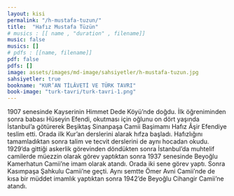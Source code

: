 ```yaml
---
layout: kisi
permalink: "/h-mustafa-tuzun/"
title:  "Hafız Mustafa Tüzün"
# musics : [[ name , "duration" , filename]]
music: false
musics: []
# pdfs : [[name, filename]]
pdf: false
pdfs: []
image: assets/images/md-image/sahsiyetler/h-mustafa-tuzun.jpg
sahsiyetler: true
bookname: "KUR’AN TİLÂVETİ VE TÜRK TAVRI"
book-image: "turk-tavri/turk-tavri-1.png"
---
```


1907 senesinde Kayserinin Himmet Dede Köyü’nde doğdu. İlk öğreniminden sonra babası Hüseyin Efendi, okutması için oğlunu on dört yaşında İstanbul’a götürerek Beşiktaş Sinanpaşa Camii Başimamı Hafız Âşir Efendiye teslim etti. Orada ilk Kur’an derslerini alarak hıfza başladı. Hafızlığını tamamladıktan sonra talim ve tecvit derslerini de aynı hocadan okudu.
1929’da gittiği askerlik görevinden döndükten sonra İstanbul’da muhtelif camilerde müezzin olarak görev yaptıktan sonra 1937 senesinde Beyoğlu Kamerhatun Camii’ne imam olarak atandı. Orada iki sene görev yaptı. Sonra Kasımpaşa Şahkulu Camii’ne geçti. Aynı semtte Ömer Avni Camii’nde de kısa bir müddet imamlık yaptıktan sonra 1942’de Beyoğlu Cihangir Camii’ne atandı. 
